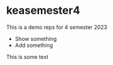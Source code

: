 # keasemester4
This is a demo reps for 4 semester 2023

- Show something
- Add something


This is some text 
